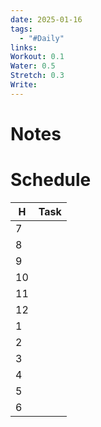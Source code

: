 ```yaml
---
date: 2025-01-16
tags:
  - "#Daily"
links: 
Workout: 0.1
Water: 0.5
Stretch: 0.3
Write:
---
```

# Notes

# Schedule
| H   | Task |
| --- | ---- |
| 7   |      |
| 8   |      |
| 9   |      |
| 10  |      |
| 11  |      |
| 12  |      |
| 1   |      |
| 2   |      |
| 3   |      |
| 4   |      |
| 5   |      |
| 6   |      |

